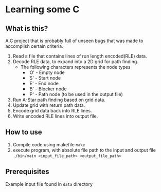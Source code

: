 # Learning some C
## What is this?
A C project that is probably full of unseen bugs that was made to accomplish certain criteria.
1) Read a file that contains lines of run length encoded(RLE) data.
2) Decode RLE data, to expand into a 2D grid for path finding.
	- The following characters represents the node types
		- 'O' - Empty node
		- 'S' - Start node
		- 'E' - End node
		- 'B' - Blocker node
		- 'P' - Path node (to be used in the output file)
3) Run A-Star path finding based on grid data.
4) Update grid with return path data.
5) Encode grid data back into RLE lines.
6) Write encoded RLE lines into output file.
## How to use
1) Compile code using makefile
`make`
2) execute program, with absolute file path to the input and output file
`./bin/main <input_file_path> <output_file_path>`
## Prerequisites
Example input file found in `data` directory

